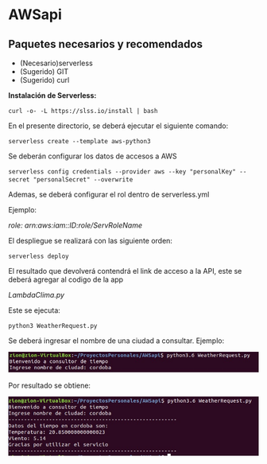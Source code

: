 # AWSapi
<!DOCTYPE html>
<html>
<body>

<!--<p><strong>Dependencias necesarias:</strong></p> -->
<h2>Paquetes necesarios y recomendados</h2>
<ul>
  <li>(Necesario)serverless</li>
  <li>(Sugerido) GIT</li>
  <li>(Sugerido) curl</li>
</ul>  
<p><b>Instalación de Serverless:</b></p>

```
curl -o- -L https://slss.io/install | bash
```

En el presente directorio, se deberá ejecutar el siguiente comando:

```
serverless create --template aws-python3
```

Se deberán configurar los datos de accesos a AWS

```
serverless config credentials --provider aws --key "personalKey" --secret "personalSecret" --overwrite
```

Ademas, se deberá configurar el rol dentro de serverless.yml

Ejemplo:    <p><i>role: arn:aws:iam::ID:role/ServRoleName</i></p>

El despliegue se realizará con las siguiente orden:
```
serverless deploy
```
El resultado que devolverá contendrá el link de acceso a la API, este se deberá agregar al codigo de la app <p><i>LambdaClima.py</i></p>

Este se ejecuta: 
```
python3 WeatherRequest.py
```
Se deberá ingresar el nombre de una ciudad a consultar.
Ejemplo:

<img src="Console.jpg" alt="Console">

Por resultado se obtiene:

<img src="Salida.jpg" alt="Console">



</body>
</html>